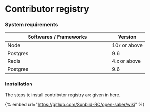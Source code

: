 # Contributor registry

### System requirements

<table><thead><tr><th width="323">Softwares / Frameworks</th><th>Version</th></tr></thead><tbody><tr><td>Node</td><td>10x or above</td></tr><tr><td>Postgres</td><td>9.6</td></tr><tr><td>Redis</td><td>4.x or above</td></tr><tr><td>Postgres</td><td>9.6</td></tr></tbody></table>

### Installation

The steps to install contributor registry are given in here.

{% embed url="https://github.com/Sunbird-RC/open-saber/wiki" %}
